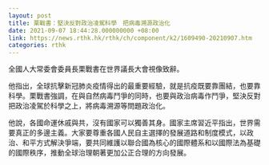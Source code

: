 ```yaml
---
layout: post
title: 栗戰書：堅決反對政治凌駕科學　把病毒溯源政治化
date: 2021-09-07 18:44:28.000000000 +08:00
link: https://news.rthk.hk/rthk/ch/component/k2/1609490-20210907.htm
categories: rthk
---
```


全國人大常委會委員長栗戰書在世界議長大會視像致辭。

他指出，全球抗擊新冠肺炎疫情得出的最重要經驗，就是抗疫既要靠團結，也要靠科學。栗戰書強調，在與自然病毒鬥爭的同時，也要與政治病毒作鬥爭，堅決反對把政治凌駕於科學之上，將病毒溯源等問題政治化。

他說，各國命運休戚與共，沒有國家可以獨善其身。國家主席習近平指出，世界需要真正的多邊主義。大家要尊重各國人民自主選擇的發展道路和制度模式，以政治、和平方式解決爭端，要共同維護以聯合國為核心的國際體系和以國際法為基礎的國際秩序，推動全球治理朝著更加公正合理的方向發展。
